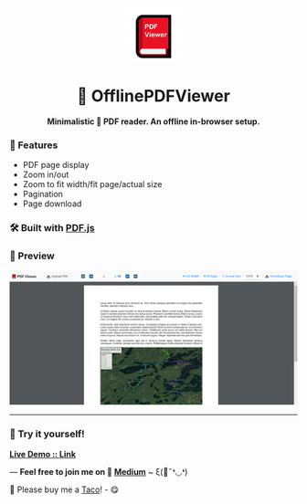 <div align="center">
  <img src="https://github.com/incubated-geek-cc/OfflinePDFViewer/raw/main/img/logo.png" width="96" alt="logo">

  # 🔎 OfflinePDFViewer

**Minimalistic 📖 PDF reader. An offline in-browser setup.**

<div align="left">

  ### 📌 Features

</div>
<div align="left">
	<ul>
		<li>PDF page display</li>
		<li>Zoom in/out</li>
		<li>Zoom to fit width/fit page/actual size</li>
		<li>Pagination</li>
		<li>Page download</li>
	</ul>
</div>
</div>

### 🛠️ Built with <a href='https://mozilla.github.io/pdf.js/' target='_blank'>PDF.js</a>

### 👀 Preview
<img src='https://github.com/incubated-geek-cc/OfflinePDFViewer/raw/main/img/preview.png' width="800px" />

---
### 🌟 Try it yourself!
[**Live Demo :: Link**](https://incubated-geek-cc.github.io/OfflinePDFViewer)

— <b>Feel free to join me on 📝 <a href='https://medium.com/@geek-cc' target='_blank'>Medium</a></b> ~ ξ(🎀˶❛◡❛) 

<p>🌮 Please buy me a <a href='https://www.buymeacoffee.com/geekcc' target='_blank'>Taco</a>! - 😋</p>